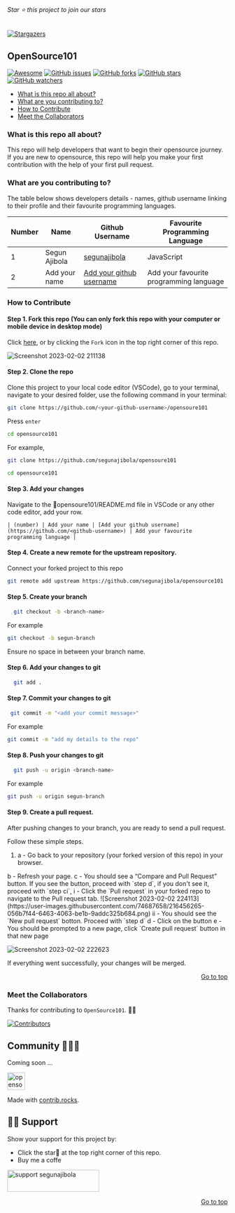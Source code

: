 <div id="top"></div>

<h6>Star ⭐ this project to join our stars</h6>

[![Stargazers](https://git-lister.onrender.com/api/stars/segunajibola/opensource101?limit=100)](https://github.com/segunajibola/OpenSource101)

<h2>OpenSource101</h2>

[![Awesome](https://cdn.rawgit.com/sindresorhus/awesome/d7305f38d29fed78fa85652e3a63e154dd8e8829/media/badge.svg)](https://github.com/sindresorhus/awesome)
[![GitHub issues](https://img.shields.io/github/issues/segunajibola/opensource101?style=plastic)](https://github.com/segunajibola/opensource101/issues)
[![GitHub forks](https://img.shields.io/github/forks/segunajibola/opensource101?style=plastic)](https://img.shields.io/github/forks/segunajibola/opensource101)
[![GitHub stars](https://img.shields.io/github/stars/segunajibola/opensource101?style=plastic)](https://img.shields.io/github/stars/segunajibola/opensource101)
[![GitHub watchers](https://img.shields.io/github/watchers/segunajibola/opensource101?style=plastic&label=Watch)](https://github.com/segunajibola/opensource101)

- [What is this repo all about?](#what-is-this-repo-all-about)
- [What are you contributing to?](#what-are-you-contributing-to)
- [How to Contribute](#how-to-Contribute)
- [Meet the Collaborators](#meet-the-Collaborators)

### What is this repo all about?
This repo will help developers that want to begin their opensource journey. If you are new to opensource, this repo will help you make your first contribution with the help of your first pull request.

### What are you contributing to?
The table below shows developers details - names, github username linking to their profile and their favourite programming languages.

<!-- TABLE SECTION -->

| Number | Name | Github Username | Favourite Programming Language |
| - | ----------- | ------------------------------ | ----- |
| 1 | Segun Ajibola | [segunajibola](https://github.com/segunajibola) | JavaScript |
| 2 | Add your name | [Add your github username](https://github.com/<github-username>) | Add your favourite programming language |

<!-- TABLE SECTION ENDS -->

### How to Contribute

#### Step 1. Fork this repo (You can only fork this repo with your computer or mobile device in desktop mode)

Click [here](https://github.com/segunajibola/opensource101/fork), or by clicking the `Fork` icon in the top right corner of this repo.

![Screenshot 2023-02-02 211138](https://user-images.githubusercontent.com/74687658/216455328-9b186a73-9846-4caf-a5fe-8d7bf68622fd.png)


#### Step 2. Clone the repo

Clone this project to your local code editor (VSCode), go to your terminal, navigate to your desired folder, use the following command in your terminal:

   ```bash
   git clone https://github.com/<your-github-username>/opensoure101
   ```
   Press `enter`
   
   ```bash
   cd opensource101
   ```
   
   For example, 
   
   ```bash
   git clone https://github.com/segunajibola/opensoure101
   ```   
   ```bash
   cd opensource101
   ```
   
 #### Step 3. Add your changes
 
 Navigate to the 📁opensoure101/README.md file in VSCode or any other code editor, add your row.
 
 `| (number) | Add your name | [Add your github username](https://github.com/<github-username>) | Add your favourite programming language |`
 
  #### Step 4. Create a new remote for the upstream repository.
  
  Connect your forked project to this repo
  
   ```bash
  git remote add upstream https://github.com/segunajibola/opensource101           
  ```
  
  #### Step 5. Create your branch
 
 ```bash
   git checkout -b <branch-name>
   ```  
   For example
   ```bash
   git checkout -b segun-branch
   ```  
   Ensure no space in between your branch name.
   
 #### Step 6. Add your changes to git
 
 ```bash
   git add .
   ```  
 #### Step 7. Commit your changes to git
 
  ```bash
   git commit -m "<add your commit message>"
   ``` 
   
   For example

   ```bash
   git commit -m "add my details to the repo"
   ```  
 #### Step 8. Push your changes to git
 
 ```bash
   git push -u origin <branch-name>
   ```
   For example

   ```bash
   git push -u origin segun-branch
   ```  
 #### Step 9. Create a pull request.
 
After pushing changes to your branch, you are ready to send a pull request.

Follow these simple steps.
<ol>
   <li>a - Go back to your repository (your forked version of this repo) in your browser.</li>
</ol>
b - Refresh your page.
c - You should see a “Compare and Pull Request” button. If you see the button, proceed with `step d`, if you don't see it, proceed with `step ci`, 
  i - Click the `Pull request` in your forked repo to navigate to the Pull request tab. 
  ![Screenshot 2023-02-02 224113](https://user-images.githubusercontent.com/74687658/216456265-056b7f44-6463-4063-be1b-9addc325b684.png)
  ii - You should see the `New pull request` botton. Proceed with `step d`
d - Click on the button
e - You should be prompted to a new page, click `Create pull request` button in that new page

![Screenshot 2023-02-02 222623](https://user-images.githubusercontent.com/74687658/216455257-da7dd92b-ead5-4495-86f6-ad5bfb0016e8.png)

If everything went successfully, your changes will be merged.
   
<p align="right"><a href="#top">Go to top</a></p>

### Meet the Collaborators

Thanks for contributing to `OpenSource101`. 🙏🙏

[![Contributors](https://contrib.rocks/image?repo=segunajibola/opensource101)](https://github.com/segunajibola/opensource101/edit/main/README.md)

## Community 👨‍👩‍👦

Coming soon ...


<a href="https://github.com/segunajibola/picbot/graphs/contributors">
  <img src="https://contrib.rocks/image?repo=segunajibola/opensource101" alt="opensource101 contributors" width="40" height="40"/>
</a>

Made with [contrib.rocks](https://contrib.rocks).

## 🙏🏽 Support

Show your support for this project by:

- Click the star🌟 at the top right corner of this repo.
- Buy me a coffe
<div>
   <a href="https://www.buymeacoffee.com/segunajibola"> <img src="https://cdn.buymeacoffee.com/buttons/v2/default-yellow.png" height="50" width="210" alt="support segunajibola"/></a>
</div>

<p align="right"><a href="#top">Go to top</a></p>
